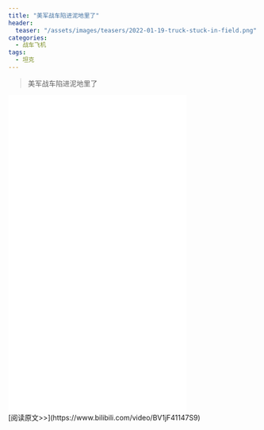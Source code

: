 ```yaml
---
title: "美军战车陷进泥地里了"
header:
  teaser: "/assets/images/teasers/2022-01-19-truck-stuck-in-field.png"
categories:
  - 战车飞机
tags:
  - 坦克
---
```


>美军战车陷进泥地里了

<iframe width="360px" height="640px" src="//player.bilibili.com/player.html?aid=297079487&bvid=BV1jF41147S9&cid=544189948&page=1" scrolling="no" border="0" frameborder="no" framespacing="0" allowfullscreen="true"> </iframe>
<br/>
[阅读原文>>](https://www.bilibili.com/video/BV1jF41147S9)
